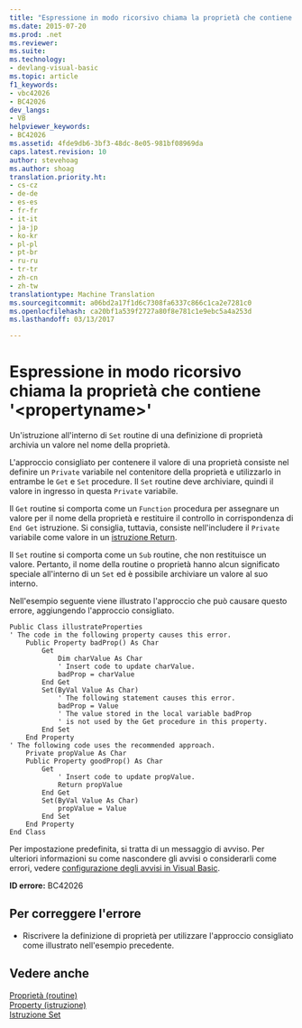 ```yaml
---
title: "Espressione in modo ricorsivo chiama la proprietà che contiene &quot;&lt;propertyname&gt;&quot; | Documenti di Microsoft"
ms.date: 2015-07-20
ms.prod: .net
ms.reviewer: 
ms.suite: 
ms.technology:
- devlang-visual-basic
ms.topic: article
f1_keywords:
- vbc42026
- BC42026
dev_langs:
- VB
helpviewer_keywords:
- BC42026
ms.assetid: 4fde9db6-3bf3-48dc-8e05-981bf08969da
caps.latest.revision: 10
author: stevehoag
ms.author: shoag
translation.priority.ht:
- cs-cz
- de-de
- es-es
- fr-fr
- it-it
- ja-jp
- ko-kr
- pl-pl
- pt-br
- ru-ru
- tr-tr
- zh-cn
- zh-tw
translationtype: Machine Translation
ms.sourcegitcommit: a06bd2a17f1d6c7308fa6337c866c1ca2e7281c0
ms.openlocfilehash: ca20bf1a539f2727a80f8e781c1e9ebc5a4a253d
ms.lasthandoff: 03/13/2017

---
```

# <a name="expression-recursively-calls-the-containing-property-39ltpropertynamegt39"></a>Espressione in modo ricorsivo chiama la proprietà che contiene '&lt;propertyname&gt;'
Un'istruzione all'interno di `Set` routine di una definizione di proprietà archivia un valore nel nome della proprietà.  
  
 L'approccio consigliato per contenere il valore di una proprietà consiste nel definire un `Private` variabile nel contenitore della proprietà e utilizzarlo in entrambe le `Get` e `Set` procedure. Il `Set` routine deve archiviare, quindi il valore in ingresso in questa `Private` variabile.  
  
 Il `Get` routine si comporta come un `Function` procedura per assegnare un valore per il nome della proprietà e restituire il controllo in corrispondenza di `End Get` istruzione. Si consiglia, tuttavia, consiste nell'includere il `Private` variabile come valore in un [istruzione Return](../../../visual-basic/language-reference/statements/return-statement.md).  
  
 Il `Set` routine si comporta come un `Sub` routine, che non restituisce un valore. Pertanto, il nome della routine o proprietà hanno alcun significato speciale all'interno di un `Set` ed è possibile archiviare un valore al suo interno.  
  
 Nell'esempio seguente viene illustrato l'approccio che può causare questo errore, aggiungendo l'approccio consigliato.  
  
```  
Public Class illustrateProperties  
' The code in the following property causes this error.  
    Public Property badProp() As Char  
        Get  
            Dim charValue As Char  
            ' Insert code to update charValue.  
            badProp = charValue  
        End Get  
        Set(ByVal Value As Char)  
            ' The following statement causes this error.  
            badProp = Value  
            ' The value stored in the local variable badProp  
            ' is not used by the Get procedure in this property.  
        End Set  
    End Property  
' The following code uses the recommended approach.  
    Private propValue As Char  
    Public Property goodProp() As Char  
        Get  
            ' Insert code to update propValue.  
            Return propValue  
        End Get  
        Set(ByVal Value As Char)  
            propValue = Value  
        End Set  
    End Property  
End Class  
```  
  
 Per impostazione predefinita, si tratta di un messaggio di avviso. Per ulteriori informazioni su come nascondere gli avvisi o considerarli come errori, vedere [configurazione degli avvisi in Visual Basic](https://docs.microsoft.com/visualstudio/ide/configuring-warnings-in-visual-basic).  
  
 **ID errore:** BC42026  
  
## <a name="to-correct-this-error"></a>Per correggere l'errore  
  
-   Riscrivere la definizione di proprietà per utilizzare l'approccio consigliato come illustrato nell'esempio precedente.  
  
## <a name="see-also"></a>Vedere anche  
 [Proprietà (routine)](../../../visual-basic/programming-guide/language-features/procedures/property-procedures.md)   
 [Property (istruzione)](../../../visual-basic/language-reference/statements/property-statement.md)   
 [Istruzione Set](../../../visual-basic/language-reference/statements/set-statement.md)

